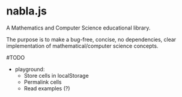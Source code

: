 # nabla.js

A Mathematics and Computer Science educational library.

The purpose is to make a bug-free, concise, no dependencies, clear implementation of mathematical/computer science concepts.


#TODO

- playground:
    - Store cells in localStorage
    - Permalink cells
    - Read examples (?)